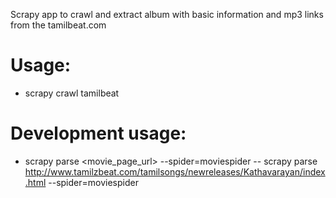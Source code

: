Scrapy app to crawl and extract album with basic information and mp3 links 
from the tamilbeat.com 

# Usage:
- scrapy crawl tamilbeat

# Development usage:
- scrapy parse <movie_page_url> --spider=moviespider
-- scrapy parse http://www.tamilzbeat.com/tamilsongs/newreleases/Kathavarayan/index.html --spider=moviespider 

